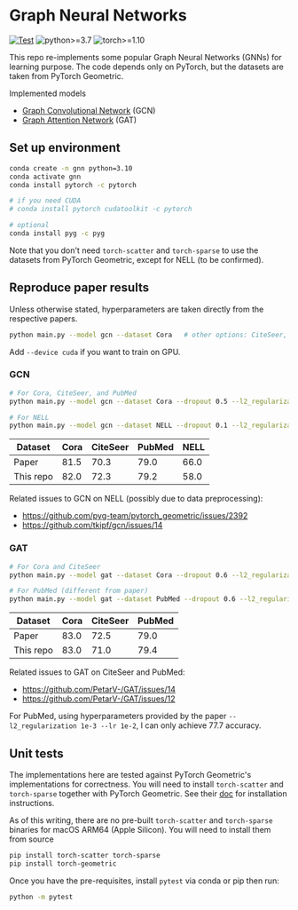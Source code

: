 # Graph Neural Networks

[![Test](https://github.com/gau-nernst/graph-nn/actions/workflows/test.yaml/badge.svg)](https://github.com/gau-nernst/graph-nn/actions/workflows/test.yaml)
![python>=3.7](https://img.shields.io/badge/python-%3E%3D%203.7-informational)
![torch>=1.10](https://img.shields.io/badge/torch-%3E%3D%201.10-informational)

This repo re-implements some popular Graph Neural Networks (GNNs) for learning purpose. The code depends only on PyTorch, but the datasets are taken from PyTorch Geometric.

Implemented models
- [Graph Convolutional Network](https://arxiv.org/abs/1609.02907) (GCN)
- [Graph Attention Network](https://arxiv.org/abs/1710.10903) (GAT)

## Set up environment

```bash
conda create -n gnn python=3.10
conda activate gnn
conda install pytorch -c pytorch

# if you need CUDA
# conda install pytorch cudatoolkit -c pytorch

# optional
conda install pyg -c pyg
```

Note that you don't need `torch-scatter` and `torch-sparse` to use the datasets from PyTorch Geometric, except for NELL (to be confirmed).

## Reproduce paper results

Unless otherwise stated, hyperparameters are taken directly from the respective papers.

```bash
python main.py --model gcn --dataset Cora   # other options: CiteSeer, PubMed
```

Add `--device cuda` if you want to train on GPU.

### GCN

```bash
# For Cora, CiteSeer, and PubMed
python main.py --model gcn --dataset Cora --dropout 0.5 --l2_regularization 5e-4 --lr 1e-2 --num_epochs 200

# For NELL
python main.py --model gcn --dataset NELL --dropout 0.1 --l2_regularization 1e-5 --lr 1e-2 --hidden_dim 64 --num_epochs 200
```

Dataset   | Cora | CiteSeer | PubMed | NELL
----------|------|----------|--------|-----
Paper     | 81.5 | 70.3     | 79.0   | 66.0
This repo | 82.0 | 72.3     | 79.2   | 58.0

Related issues to GCN on NELL (possibly due to data preprocessing):

- https://github.com/pyg-team/pytorch_geometric/issues/2392
- https://github.com/tkipf/gcn/issues/14

### GAT

```bash
# For Cora and CiteSeer
python main.py --model gat --dataset Cora --dropout 0.6 --l2_regularization 5e-4 --lr 5e-3 --num_epochs 1000

# For PubMed (different from paper)
python main.py --model gat --dataset PubMed --dropout 0.6 --l2_regularization 5e-4 --lr 5e-3 --num_epochs 1000 --output_heads 8
```

Dataset   | Cora | CiteSeer | PubMed
----------|------|----------|--------
Paper     | 83.0 | 72.5     | 79.0
This repo | 83.0 | 71.0     | 79.4

Related issues to GAT on CiteSeer and PubMed:

- https://github.com/PetarV-/GAT/issues/14
- https://github.com/PetarV-/GAT/issues/12

For PubMed, using hyperparameters provided by the paper `--l2_regularization 1e-3 --lr 1e-2`, I can only achieve 77.7 accuracy.

## Unit tests

The implementations here are tested against PyTorch Geometric's implementations for correctness. You will need to install `torch-scatter` and `torch-sparse` together with PyTorch Geometric. See their [doc](https://github.com/pyg-team/pytorch_geometric) for installation instructions.

As of this writing, there are no pre-built `torch-scatter` and `torch-sparse` binaries for macOS ARM64 (Apple Silicon). You will need to install them from source

```bash
pip install torch-scatter torch-sparse
pip install torch-geometric
```

Once you have the pre-requisites, install `pytest` via conda or pip then run:

```bash
python -m pytest
```
